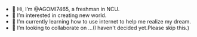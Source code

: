 - 👋 Hi, I’m @AGOMI7465, a freshman in NCU.
- 👀 I’m interested in creating new world.
- 🌱 I’m currently learning how to use internet to help me realize my dream.
- 💞️ I’m looking to collaborate on ...(I haven't decided yet.Please skip this.)
<!---
AGOMI7465/AGOMI7465 is a ✨ special ✨ repository because its `README.md` (this file) appears on your GitHub profile.
You can click the Preview link to take a look at your changes.
--->
